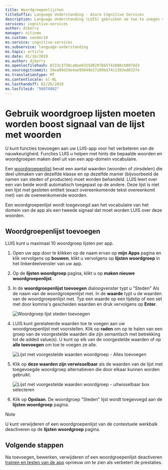 ```yaml
---
title: Woordgroepenlijsten
titleSuffix: Language Understanding - Azure Cognitive Services
description: Language Understanding (LUIS) gebruiken om toe te voegen van app-functies ter verbetering van de detectie of de voorspelling van intenties en entiteiten die categorieën en -patronen
services: cognitive-services
author: diberry
manager: nitinme
ms.custom: seodec18
ms.service: cognitive-services
ms.subservice: language-understanding
ms.topic: article
ms.date: 01/16/2019
ms.author: diberry
ms.openlocfilehash: 0723c3730ca0ae6325d828fbb5f41698cb807dd3
ms.sourcegitcommit: 50ea09d19e4ae95049e27209bd74c1393ed8327e
ms.translationtype: MT
ms.contentlocale: nl-NL
ms.lasthandoff: 02/26/2019
ms.locfileid: "56874882"
---
```

# <a name="use-phrase-lists-to-boost-signal-of-word-list"></a>Gebruik woordgroep lijsten moeten worden boost signaal van de lijst met woorden

U kunt functies toevoegen aan uw LUIS-app voor het verbeteren van de nauwkeurigheid. Functies LUIS u helpen met hints die bepaalde woorden en woordgroepen maken deel uit van een app-domein vocabulaire. 

Een [woordgroepenlijst](luis-concept-feature.md) bevat een aantal waarden (woorden of zinsdelen) die deel uitmaken van dezelfde klasse en op dezelfde manier (bijvoorbeeld de namen van steden of producten) moet worden behandeld. LUIS leert over een van beide wordt automatisch toegepast op de andere. Deze lijst is niet een lijst met gesloten entiteit (exact overeenkomende tekst overeenkomt met) van de overeenkomende woorden.

Een woordgroepenlijst wordt toegevoegd aan het vocabulaire van het domein van de app als een tweede signaal dat moet worden LUIS over deze woorden.

## <a name="add-phrase-list"></a>Woordgroepenlijst toevoegen

LUIS kunt u maximaal 10 woordgroep lijsten per app. 

1. Open uw app door te klikken op de naam ervan op **mijn Apps** pagina en klik vervolgens op **bouwen**, klikt u vervolgens op **lijsten woordgroep** in het linkerdeelvenster van uw app. 

2. Op de **lijsten woordgroep** pagina, klikt u op **maken nieuwe woordgroepenlijst**. 
 
3. In de **woordgroepenlijst toevoegen** dialoogvenster typt u "Steden" Als de naam van de woordgroepenlijst met. In de **waarde** typt u de waarden van de woordgroepenlijst met. Typ een waarde op een tijdstip of een set met door komma's gescheiden waarden en druk vervolgens op **Enter**.

    ![Woordgroep lijst steden toevoegen](./media/luis-add-features/add-phrase-list-cities.png)

4. LUIS kunt gerelateerde waarden toe te voegen aan uw woordgroepenlijst met voorstellen. Klik op **raden** om op te halen van een groep van de voorgestelde waarden die zijn semantisch met betrekking tot de added value(s). U kunt op elk van de voorgestelde waarden of op **alle toevoegen** om toe te voegen ze alle.

    ![Lijst met voorgestelde waarden woordgroep - Alles toevoegen](./media/luis-add-features/related-values.png)

5. Klik op **deze waarden zijn verwisselbaar** als de waarden van de lijst met toegevoegde woordgroep alternatieven die door elkaar kunnen worden gebruikt.

    ![Lijst met voorgestelde waarden woordgroep - uitwisselbaar box selecteren](./media/luis-add-features/interchangeable.png)

6. Klik op **Opslaan**. De woordgroep "Steden" lijst wordt toegevoegd aan de **lijsten woordgroep** pagina.

<a name="edit-phrase-list"></a>
<a name="delete-phrase-list"></a>
<a name="deactivate-phrase-list"></a>

> [!Note]
> U kunt verwijderen of een woordgroepenlijst van de contextuele werkbalk deactiveren op de **lijsten woordgroep** pagina.

## <a name="next-steps"></a>Volgende stappen

Na toevoegen, bewerken, verwijderen of een woordgroepenlijst deactiveren [trainen en testen van de app](luis-interactive-test.md) opnieuw om te zien als verbetert de prestaties.
